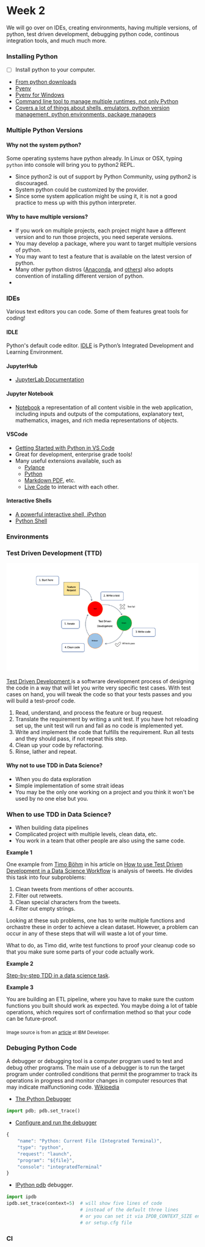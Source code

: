# Week 2

We will go over on IDEs, creating environments, having multiple versions, of python, test driven development, debugging python code, continous integration tools, and much much more.

### Installing Python

- [ ] Install python to your computer.

- [From python downloads](https://www.python.org/downloads/)
- [Pyenv](https://github.com/pyenv/pyenv)
- [Pyenv for Windows](https://github.com/pyenv-win/pyenv-win)
- [Command line tool to manage multiple runtimes, not only Python](https://asdf-vm.com/#/)
- [Covers a lot of things about shells, emulators, python version management, python environments, package managers](https://realpython.com/effective-python-environment/)

### Multiple Python Versions

#### Why not the system python?

Some operating systems have python already. In Linux or OSX, typing `python` into console will bring you to python2 REPL. 

- Since python2 is out of support by Python Community, using python2 is discouraged.
- System python could be customized by the provider.
- Since some system application might be using it, it is not a good practice to mess up with this python interpreter.

#### Why to have multiple versions?

- If you work on multiple projects, each project might have a different version and to run those projects, you need seperate versions.
- You may develop a package, where you want to target multiple versions of python.
- You may want to test a feature that is available on the latest version of python.
- Many other python distros ([Anaconda](https://www.anaconda.com/products/individual), and [others](https://www.python.org/download/alternatives/)) also adopts convention of installing different version of python.
- 
### IDEs

Various text editors you can code. Some of them features great tools for coding!

#### IDLE

Python's default code editor. [IDLE](https://docs.python.org/3/library/idle.html) is Python’s Integrated Development and Learning Environment.

#### JupyterHub

- [JupyterLab Documentation](https://jupyterlab.readthedocs.io/en/stable/)

#### Jupyter Notebook 

- [Notebook](https://jupyter-notebook.readthedocs.io/en/stable/) a representation of all content visible in the web application, including inputs and outputs of the computations, explanatory text, mathematics, images, and rich media representations of objects.
  
#### VSCode

- [Getting Started with Python in VS Code](https://code.visualstudio.com/docs/python/python-tutorial)
- Great for development, enterprise grade tools!
- Many useful extensions available, such as 
  - [Pylance](https://marketplace.visualstudio.com/items?itemName=ms-python.vscode-pylance)
  - [Python](https://marketplace.visualstudio.com/items?itemName=ms-python.python)
  - [Markdown PDF](https://marketplace.visualstudio.com/items?itemName=yzane.markdown-pdf), etc.
  - [Live Code](https://marketplace.visualstudio.com/items?itemName=MS-vsliveshare.vsliveshare) to interact with each other.

#### Interactive Shells

- [A powerful interactive shell, iPython](https://ipython.org/)
- [Python Shell](https://www.python.org/shell/)

### Environments

<!-- TODO -->

### Test Driven Development (TTD)

![test driven development](assets/tdd-red-green-refactoring-v3.png)

[Test Driven Development ](https://en.wikipedia.org/wiki/Test-driven_development) is a softwrare development process of designing the code in a way that will let you write very specific test cases. With test cases on hand, you will tweak the code so that your tests passes and you will build a test-proof code.

1. Read, understand, and process the feature or bug request.
2. Translate the requirement by writing a unit test. If you have hot reloading set up, the unit test will run and fail as no code is implemented yet.
3. Write and implement the code that fulfills the requirement. Run all tests and they should pass, if not repeat this step.
4. Clean up your code by refactoring.
5. Rinse, lather and repeat.

#### Why not to use TDD in Data Science?

- When you do data exploration
- Simple implementation of some strait ideas
- You may be the only one working on a project and you think it won't be used by no one else but you.

### When to use TDD in Data Science?

- When building data pipelines
- Complicated project with multiple levels, clean data, etc.
- You work in a team that other people are also using the same code.

**Example 1**

One example from [Timo Böhm](https://medium.com/@timoboehm) in his article on [How to use Test Driven Development in a Data Science Workflow](https://towardsdatascience.com/tdd-datascience-689c98492fcc) is analysis of tweets. He divides this task into four subproblems:

1. Clean tweets from mentions of other accounts.
2. Filter out retweets.
3. Clean special characters from the tweets.
4. Filter out empty strings.

Looking at these sub problems, one has to write multiple functions and orchastre these in order to achieve a clean dataset. However, a problem can occur in any of these steps that will will waste a lot of your time.

What to do, as Timo did, write test functions to proof your cleanup code so that you make sure some parts of your code actually work.

**Example 2**

[Step-by-step TDD in a data science task](https://nbviewer.jupyter.org/github/agostontorok/tdd_data_analysis/blob/master/TDD%20in%20data%20analysis%20-%20Step-by-step%20tutorial.ipynb#Step-by-step-TDD-in-a-data-science-task).


**Example 3**

You are building an ETL pipeline, where you have to make sure the custom functions you built should work as expected. You maybe doing a lot of table operations, which requires sort of confirmation method so that your code can be future-proof.

<sub>Image source is from an [article](https://developer.ibm.com/articles/5-steps-of-test-driven-development/) at IBM Developer.</sub>

### Debuging Python Code

A debugger or debugging tool is a computer program used to test and debug other programs. The main use of a debugger is to run the target program under controlled conditions that permit the programmer to track its operations in progress and monitor changes in computer resources that may indicate malfunctioning code. [Wikipedia](https://en.wikipedia.org/wiki/Debugger)

- [The Python Debugger](https://docs.python.org/3/library/pdb.html)

``` py
import pdb; pdb.set_trace()
```

- [Configure and run the debugger](https://code.visualstudio.com/docs/python/debugging)

``` js
{
    "name": "Python: Current File (Integrated Terminal)",
    "type": "python",
    "request": "launch",
    "program": "${file}",
    "console": "integratedTerminal"
}
```

- [IPython pdb](https://github.com/gotcha/ipdb) debugger.
``` py
import ipdb
ipdb.set_trace(context=5)  # will show five lines of code
                           # instead of the default three lines
                           # or you can set it via IPDB_CONTEXT_SIZE env variable
                           # or setup.cfg file
```
### CI

<!-- TODO -->
